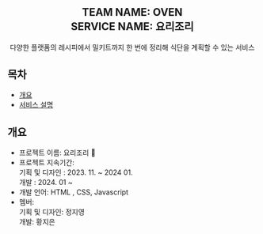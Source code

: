# 
<div align="center">
<h2>TEAM NAME: OVEN<br>
    SERVICE NAME: 요리조리
</h2>
다양한 플랫폼의 레시피에서 밀키트까지 한 번에 정리해 식단을 계획할 수 있는 서비스 
</div>

## 목차
  - [개요](#개요) 
  - [서비스 설명](#서비스-설명)
  

## 개요
- 프로젝트 이름: 요리조리 🍴 <br>
- 프로젝트 지속기간: <br>
    기획 및 디자인 : 2023. 11. ~ 2024 01. <br>
    개발 : 2024. 01 ~ <br>
- 개발 언어: HTML , CSS, Javascript <br>
- 멤버: <br>
    기획 및 디자인: 정지영<br>
    개발: 황지은
